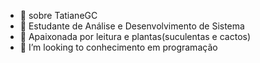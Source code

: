 - 👋 sobre TatianeGC
- 👀 Estudante de Análise e Desenvolvimento de Sistema
- 🌱 Apaixonada por leitura e plantas(suculentas e cactos)
- 💞️ I’m looking to conhecimento em programação
  

<!---
TatianeGC/TatianeGC is a ✨ special ✨ repository because its `README.md` (this file) appears on your GitHub profile.
You can click the Preview link to take a look at your changes.
--->
